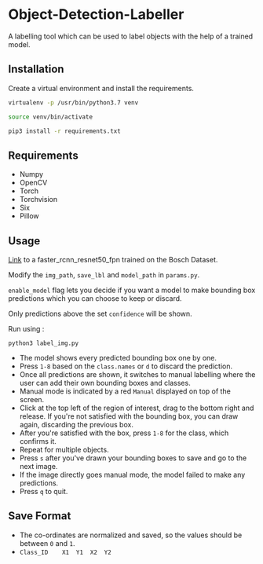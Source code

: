 # Object-Detection-Labeller
A labelling tool which can be used to label objects with the help of a trained model.

## Installation
Create a virtual environment and install the requirements.

```bash
virtualenv -p /usr/bin/python3.7 venv

source venv/bin/activate

pip3 install -r requirements.txt
```

## Requirements
*   Numpy
*   OpenCV
*   Torch
*   Torchvision
*   Six
*   Pillow

## Usage
[Link](https://entuedu-my.sharepoint.com/:u:/g/personal/n1904786f_e_ntu_edu_sg/ESTo9OCxJIlCrWibMQmCrtgBMFDZS0MboObCg_fGPwSzgg?e=nrSZkc) to a faster_rcnn_resnet50_fpn trained on the Bosch Dataset.

Modify the `img_path`, `save_lbl` and `model_path` in `params.py`.


`enable_model` flag lets you decide if you want a model to make bounding box predictions which you can choose to keep or discard.


Only predictions above the set `confidence` will be shown.


Run using :
```
python3 label_img.py
```

*   The model shows every predicted bounding box one by one.
*   Press `1-8` based on the `class.names` or `d` to discard the prediction.
*   Once all predictions are shown, it switches to manual labelling where the user can add their own bounding boxes and classes.
*   Manual mode is indicated by a red `Manual` displayed on top of the screen.
*   Click at the top left of the region of interest, drag to the bottom right and release. If you're not satisfied with the bounding box, you can draw again, discarding the previous box.
*   After you're satisfied with the box, press `1-8` for the class, which confirms it.
*   Repeat for multiple objects.
*   Press `s` after you've drawn your bounding boxes to save and go to the next image.
*   If the image directly goes manual mode, the model failed to make any predictions.
*   Press `q` to quit.


## Save Format
*   The co-ordinates are normalized and saved, so the values should be between `0` and `1`.
*   `Class_ID    X1  Y1  X2  Y2`

